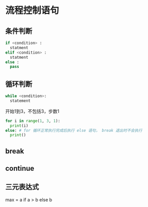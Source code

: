 # 流程控制语句

## 条件判断

``` Python
if <condition> :
  statment
elif <condition> :
  statment
else :
  pass
```

## 循环判断

``` Python
while <condition>:
  statement
```

开始1到3，不包括3，步数1

``` Python
for i in range(1, 3, 1):
  print(i)
else: # for 循环正常执行完成后执行 else 语句， break 退出时不会执行
  print()
```

## break

## continue

## 三元表达式

max = a if a > b else b